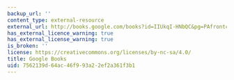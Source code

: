 ```yaml
---
backup_url: ''
content_type: external-resource
external_url: http://books.google.com/books?id=IIUkqI-HNbQC&pg=PAfrontcover
has_external_licence_warning: true
has_external_license_warning: true
is_broken: ''
license: https://creativecommons.org/licenses/by-nc-sa/4.0/
title: Google Books
uid: 7562139d-64ac-46f9-93a2-2ef2a361f3b1
---
```

